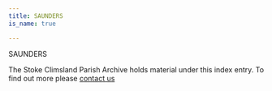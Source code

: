 ```yaml
---
title: SAUNDERS
is_name: true

---
```


SAUNDERS


The Stoke Climsland Parish Archive holds material under this index entry. To find out more please [contact us](/contact/)
